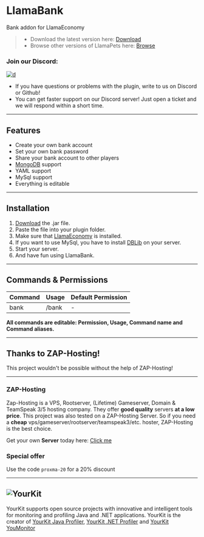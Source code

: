 # LlamaBank

Bank addon for LlamaEconomy

> * Download the latest version here: [Download](https://cloudburstmc.org/resources/llamabank.645/download)
> * Browse other versions of LlamaPets here: [Browse](https://cloudburstmc.org/resources/llamabank.645/history)

### Join our Discord:
[![d](https://img.shields.io/discord/323953253458903040.svg)](https://discord.gg/Qcuv2f6)
* If you have questions or problems with the plugin, write to us on Discord or Github!
* You can get faster support on our Discord server! Just open a ticket and we will respond within a short time.

---

## Features

* Create your own bank account
* Set your own bank password
* Share your bank account to other players
* [MongoDB](https://mongodb.com) support
* YAML support
* MySql support
* Everything is editable

---

## Installation

1. [Download](https://cloudburstmc.org/resources/llamabank.645/download) the .jar file.
2. Paste the file into your plugin folder.
3. Make sure that [LlamaEconomy](https://cloudburstmc.org/resources/llamaeconomy.634/) is installed.
4. If you want to use MySql, you have to install [DBLib](https://cloudburstmc.org/resources/dblib.12) on your server.
5. Start your server.
6. And have fun using LlamaBank.

---

## Commands & Permissions

Command | Usage | Default Permission
------------ | ------------- | -------------
bank |    /bank |    -

**All commands are editable: Permission, Usage, Command name and Command aliases.**

---

## Thanks to ZAP-Hosting!
This project wouldn't be possible without the help of ZAP-Hosting!
***
### ZAP-Hosting
Zap-Hosting is a VPS, Rootserver, (Lifetime) Gameserver, Domain & TeamSpeak 3/5 hosting company. They offer **good quality** servers **at a low price**. This project was also tested on a ZAP-Hosting Server. So if you need a **cheap** vps/gameserver/rootserver/teamspeak3/etc. hoster, ZAP-Hosting is the best choice.

Get your own **Server** today here: [Click me](https://zap-hosting.com/lldv)

### Special offer
Use the code `proxma-20` for a 20% discount
***


![YourKit](https://www.yourkit.com/images/yklogo.png)
------
YourKit supports open source projects with innovative and intelligent tools
for monitoring and profiling Java and .NET applications.
YourKit is the creator of [YourKit Java Profiler](https://www.yourkit.com/java/profiler/),
[YourKit .NET Profiler](https://www.yourkit.com/.net/profiler/")
and [YourKit YouMonitor](https://www.yourkit.com/youmonitor/)
